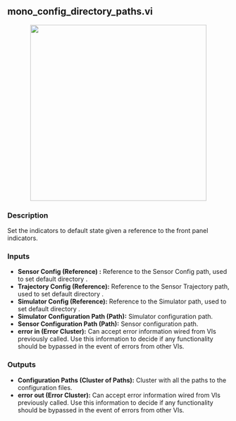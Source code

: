 ## mono_config_directory_paths.vi
<p align="center">
<img src="https://github.com/monoDriveIO/client/raw/master/WikiPhotos/LV_client/utilities/mono__config__directory__pathsc.png" width="400"  />
</p>

### Description 
Set the indicators to default state given a reference to the front panel indicators.

### Inputs
- **Sensor Config (Reference) :** Reference to the Sensor Config path, used to set default directory .
- **Trajectory Config (Reference):** Reference to the Sensor Trajectory path, used to set default directory .
- **Simulator Config (Reference):** Reference to the Simulator path, used to set default directory .
- **Simulator Configuration Path (Path):** Simulator configuration path.
- **Sensor Configuration Path (Path):**  Sensor configuration path.
- **error in (Error Cluster):** Can accept error information wired from VIs previously called. Use this information to decide if any functionality should be bypassed in the event of errors from other VIs.


### Outputs
- **Configuration Paths (Cluster of Paths):**  Cluster with all the paths to the configuration files.
- **error out (Error Cluster):** Can accept error information wired from VIs previously called. Use this information to decide if any functionality should be bypassed in the event of errors from other VIs.
